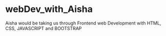 # webDev_with_Aisha
Aisha would be taking us through Frontend web Development with HTML, CSS, JAVASCRIPT and BOOTSTRAP
